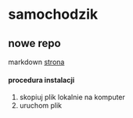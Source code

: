 # samochodzik
## nowe repo
markdown
[strona](https://github.com/adam-p/markdown-here/wiki/Markdown-Cheatsheet)

#### procedura instalacji
1. skopiuj plik lokalnie na komputer
2. uruchom plik 
